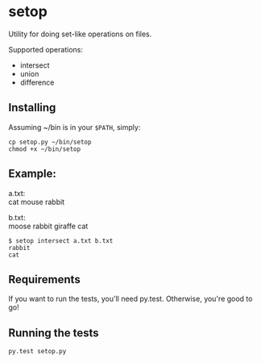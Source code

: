setop
=====

Utility for doing set-like operations on files.

Supported operations:

- intersect
- union
- difference

## Installing

Assuming ~/bin is in your `$PATH`, simply:

    cp setop.py ~/bin/setop
    chmod +x ~/bin/setop

## Example:
    
a.txt:  
    cat
    mouse
    rabbit

b.txt:  
    moose
    rabbit
    giraffe
    cat

    $ setop intersect a.txt b.txt
    rabbit
    cat

## Requirements

If you want to run the tests, you'll need py.test. Otherwise, you're good to go!

## Running the tests

    py.test setop.py
